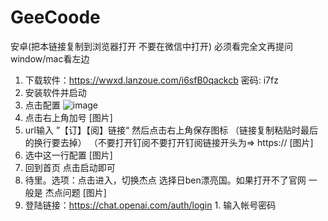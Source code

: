 # GeeCoode


安卓(把本链接复制到浏览器打开 不要在微信中打开)
必须看完全文再提问
window/mac看左边
  1. 下载软件：https://wwxd.lanzoue.com/i6sfB0qackcb  密码: i7fz
  2. 安装软件并启动
  3. 点击配置
![image](http://jaho.fun/1.png)
  4. 点击右上角加号
[图片]
  5. url输入 ”【订】【阅】链接“  然后点击右上角保存图标 （链接复制粘贴时最后的换行要去掉）  （不要打开钉阅不要打开钉阅链接开头为=>   https://
[图片]
  6. 选中这一行配置
[图片]
  7. 回到首页 点击启动即可
  8. 待里。选项：点击进入，切换杰点 选择日ben漂亮国。如果打开不了官网 一般是 杰点问题
[图片]
  9. 登陆链接：https://chat.openai.com/auth/login
    1. 输入帐号密码
